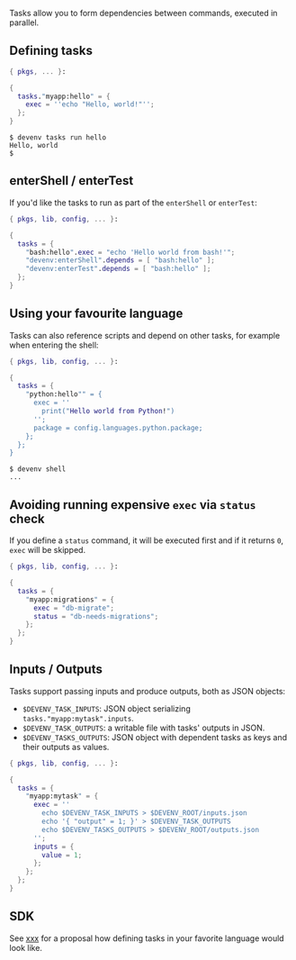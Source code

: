 Tasks allow you to form dependencies between commands, executed in parallel.

## Defining tasks

```nix title="devenv.nix"
{ pkgs, ... }:

{
  tasks."myapp:hello" = {
    exec = ''echo "Hello, world!"'';
  };
}
```

```shell-session
$ devenv tasks run hello
Hello, world
$
```

## enterShell / enterTest

If you'd like the tasks to run as part of the `enterShell` or `enterTest`:

```nix title="devenv.nix"
{ pkgs, lib, config, ... }:

{
  tasks = {
    "bash:hello".exec = "echo 'Hello world from bash!'";
    "devenv:enterShell".depends = [ "bash:hello" ];
    "devenv:enterTest".depends = [ "bash:hello" ];
  };
}
```

## Using your favourite language

Tasks can also reference scripts and depend on other tasks, for example when entering the shell:

```nix title="devenv.nix"
{ pkgs, lib, config, ... }:

{
  tasks = {
    "python:hello"" = {
      exec = ''
        print("Hello world from Python!")
      '';
      package = config.languages.python.package;
    };
  };
}
```

```shell-session
$ devenv shell
...
```


## Avoiding running expensive `exec` via `status` check

If you define a `status` command, it will be executed first and if it returns `0`, `exec` will be skipped.

```nix title="devenv.nix"
{ pkgs, lib, config, ... }:

{
  tasks = {
    "myapp:migrations" = {
      exec = "db-migrate";
      status = "db-needs-migrations";
    };
  };
}
```

## Inputs / Outputs

Tasks support passing inputs and produce outputs, both as JSON objects:

- `$DEVENV_TASK_INPUTS`: JSON object serializing `tasks."myapp:mytask".inputs`.
- `$DEVENV_TASK_OUTPUTS`: a writable file with tasks' outputs in JSON.
- `$DEVENV_TASKS_OUTPUTS`: JSON object with dependent tasks as keys and their outputs as values.

```nix title="devenv.nix"
{ pkgs, lib, config, ... }:

{
  tasks = {
    "myapp:mytask" = {
      exec = ''
        echo $DEVENV_TASK_INPUTS > $DEVENV_ROOT/inputs.json
        echo '{ "output" = 1; }' > $DEVENV_TASK_OUTPUTS
        echo $DEVENV_TASKS_OUTPUTS > $DEVENV_ROOT/outputs.json
      '';
      inputs = {
        value = 1;
      };
    };
  };
}
```

## SDK

See [xxx](xxx) for a proposal how defining tasks in your favorite language would look like.
